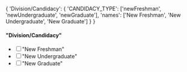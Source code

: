
{ 
	'Division/Candidacy': {
        'CANDIDACY_TYPE': ['newFreshman', 'newUndergraduate', 'newGraduate'],
        'names': ['New Freshman', 'New Undergraduate', 'New Graduate']
    }
}

<h4> "Division/Candidacy" </h4>
	<div class="col-md-4">
		<ul>
			<li class="checkbox">
				<label>
					<input type="checkbox" name="CANDIDACY_TYPE" value="newFreshman">"New Freshman"
				</label>
			</li>
			<li class="checkbox">
				<label>
					<input type="checkbox" name="CANDIDACY_TYPE" value="newUndergraduate">"New Undergraduate"
				</label>
			</li>
			<li class="checkbox">
				<label>
					<input type="checkbox" name="CANDIDACY_TYPE" value="newGraduate">"New Graduate"
				</label>
			</li>
		</ul>
</div>